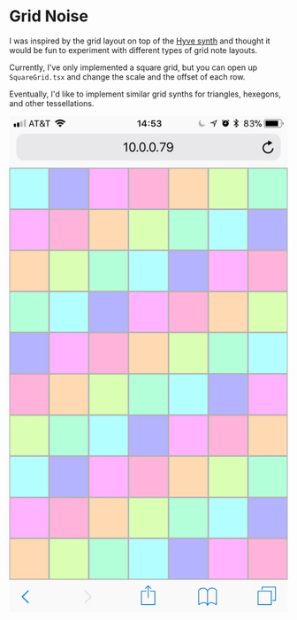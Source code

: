 # Grid Noise

I was inspired by the grid layout on top of the [Hyve synth](https://www.youtube.com/watch?v=qMDURsBLIOY) and thought it would be fun to experiment with different types of grid note layouts.

Currently, I've only implemented a square grid, but you can open up `SquareGrid.tsx` and change the scale and the offset of each row.

Eventually, I'd like to implement similar grid synths for triangles, hexegons, and other tessellations.

![](./demo.jpg)
